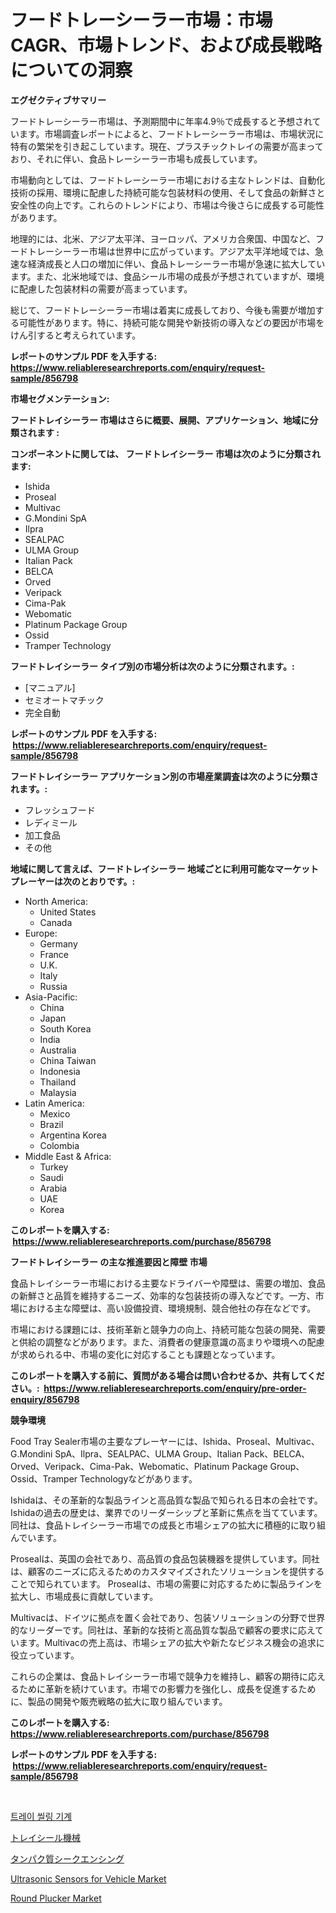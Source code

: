 <p><h1>フードトレーシーラー市場：市場CAGR、市場トレンド、および成長戦略についての洞察</h1></p><p><strong>エグゼクティブサマリー</strong></p>
<p><p>フードトレーシーラー市場は、予測期間中に年率4.9％で成長すると予想されています。市場調査レポートによると、フードトレーシーラー市場は、市場状況に特有の繁栄を引き起こしています。現在、プラスチックトレイの需要が高まっており、それに伴い、食品トレーシーラー市場も成長しています。</p><p>市場動向としては、フードトレーシーラー市場における主なトレンドは、自動化技術の採用、環境に配慮した持続可能な包装材料の使用、そして食品の新鮮さと安全性の向上です。これらのトレンドにより、市場は今後さらに成長する可能性があります。</p><p>地理的には、北米、アジア太平洋、ヨーロッパ、アメリカ合衆国、中国など、フードトレーシーラー市場は世界中に広がっています。アジア太平洋地域では、急速な経済成長と人口の増加に伴い、食品トレーシーラー市場が急速に拡大しています。また、北米地域では、食品シール市場の成長が予想されていますが、環境に配慮した包装材料の需要が高まっています。</p><p>総じて、フードトレーシーラー市場は着実に成長しており、今後も需要が増加する可能性があります。特に、持続可能な開発や新技術の導入などの要因が市場をけん引すると考えられています。</p></p>
<p><strong>レポートのサンプル PDF を入手する: <a href="https://www.reliableresearchreports.com/enquiry/request-sample/856798">https://www.reliableresearchreports.com/enquiry/request-sample/856798</a></strong></p>
<p><strong>市場セグメンテーション:</strong></p>
<p><strong> フードトレイシーラー 市場はさらに概要、展開、アプリケーション、地域に分類されます :</strong></p>
<p><strong>コンポーネントに関しては、 フードトレイシーラー 市場は次のように分類されます: &nbsp;</strong></p>
<p><ul><li>Ishida</li><li>Proseal</li><li>Multivac</li><li>G.Mondini SpA</li><li>Ilpra</li><li>SEALPAC</li><li>ULMA Group</li><li>Italian Pack</li><li>BELCA</li><li>Orved</li><li>Veripack</li><li>Cima-Pak</li><li>Webomatic</li><li>Platinum Package Group</li><li>Ossid</li><li>Tramper Technology</li></ul></p>
<p><strong> フードトレイシーラー タイプ別の市場分析は次のように分類されます。:</strong></p>
<p><ul><li>[マニュアル]</li><li>セミオートマチック</li><li>完全自動</li></ul></p>
<p><strong>レポートのサンプル PDF を入手する: &nbsp;<a href="https://www.reliableresearchreports.com/enquiry/request-sample/856798">https://www.reliableresearchreports.com/enquiry/request-sample/856798</a></strong></p>
<p><strong> フードトレイシーラー アプリケーション別の市場産業調査は次のように分類されます。:</strong></p>
<p><ul><li>フレッシュフード</li><li>レディミール</li><li>加工食品</li><li>その他</li></ul></p>
<p><strong>地域に関して言えば、フードトレイシーラー 地域ごとに利用可能なマーケットプレーヤーは次のとおりです。:</strong></p>
<p><ul>
    <li>
        North America:
        <ul>
            <li>United States</li>
            <li>Canada</li>
        </ul>
    </li>
    <li>
        Europe:
        <ul>
            <li>Germany</li>
            <li>France</li>
            <li>U.K.</li>
            <li>Italy</li>
            <li>Russia</li>
        </ul>
    </li>
    <li>
        Asia-Pacific:
        <ul>
            <li>China</li>
            <li>Japan</li>
            <li>South Korea</li>
            <li>India</li>
            <li>Australia</li>
            <li>China Taiwan</li>
            <li>Indonesia</li>
            <li>Thailand</li>
            <li>Malaysia</li>
        </ul>
    </li>
    <li>
        Latin America:
        <ul>
            <li>Mexico</li>
            <li>Brazil</li>
            <li>Argentina Korea</li>
            <li>Colombia</li>
        </ul>
    </li>
    <li>
        Middle East & Africa:
        <ul>
            <li>Turkey</li>
            <li>Saudi</li>
            <li>Arabia</li>
            <li>UAE</li>
            <li>Korea</li>
        </ul>
    </li>
    </ul></p>
<p><strong>このレポートを購入する: &nbsp;<a href="https://www.reliableresearchreports.com/purchase/856798">https://www.reliableresearchreports.com/purchase/856798</a></strong></p>
<p><strong>フードトレイシーラー の主な推進要因と障壁 市場</strong></p>
<p><p>食品トレイシーラー市場における主要なドライバーや障壁は、需要の増加、食品の新鮮さと品質を維持するニーズ、効率的な包装技術の導入などです。一方、市場における主な障壁は、高い設備投資、環境規制、競合他社の存在などです。</p><p>市場における課題には、技術革新と競争力の向上、持続可能な包装の開発、需要と供給の調整などがあります。また、消費者の健康意識の高まりや環境への配慮が求められる中、市場の変化に対応することも課題となっています。</p></p>
<p><strong>このレポートを購入する前に、質問がある場合は問い合わせるか、共有してください。:&nbsp; <a href="https://www.reliableresearchreports.com/enquiry/pre-order-enquiry/856798">https://www.reliableresearchreports.com/enquiry/pre-order-enquiry/856798</a></strong></p>
<p><strong>競争環境</strong></p>
<p><p>Food Tray Sealer市場の主要なプレーヤーには、Ishida、Proseal、Multivac、G.Mondini SpA、Ilpra、SEALPAC、ULMA Group、Italian Pack、BELCA、Orved、Veripack、Cima-Pak、Webomatic、Platinum Package Group、Ossid、Tramper Technologyなどがあります。 </p><p>Ishidaは、その革新的な製品ラインと高品質な製品で知られる日本の会社です。 Ishidaの過去の歴史は、業界でのリーダーシップと革新に焦点を当てています。同社は、食品トレイシーラー市場での成長と市場シェアの拡大に積極的に取り組んでいます。</p><p>Prosealは、英国の会社であり、高品質の食品包装機器を提供しています。同社は、顧客のニーズに応えるためのカスタマイズされたソリューションを提供することで知られています。 Prosealは、市場の需要に対応するために製品ラインを拡大し、市場成長に貢献しています。</p><p>Multivacは、ドイツに拠点を置く会社であり、包装ソリューションの分野で世界的なリーダーです。同社は、革新的な技術と高品質な製品で顧客の要求に応えています。Multivacの売上高は、市場シェアの拡大や新たなビジネス機会の追求に役立っています。</p><p>これらの企業は、食品トレイシーラー市場で競争力を維持し、顧客の期待に応えるために革新を続けています。市場での影響力を強化し、成長を促進するために、製品の開発や販売戦略の拡大に取り組んでいます。</p></p>
<p><strong>このレポートを購入する: &nbsp; <a href="https://www.reliableresearchreports.com/purchase/856798">https://www.reliableresearchreports.com/purchase/856798</a></strong></p>
<p><strong>レポートのサンプル PDF を入手する: &nbsp;<a href="https://www.reliableresearchreports.com/enquiry/request-sample/856798">https://www.reliableresearchreports.com/enquiry/request-sample/856798</a></strong><strong></strong></p>
<p>&nbsp;</p>
<p><p><a href="https://github.com/vsr06p4p49/Market-Research-Report-List-1/blob/main/7885466185549.md">트레이 씰링 기계</a></p><p><a href="https://github.com/cbigkbh02719/Market-Research-Report-List-1/blob/main/1443881185554.md">トレイシール機械</a></p><p><a href="https://github.com/mreklxf44233/Market-Research-Report-List-1/blob/main/6434961185553.md">タンパク質シークエンシング</a></p><p><a href="https://issuu.com/reportprime-2/docs/ultrasonic-sensors-for-vehicle-market-size-2030.pp">Ultrasonic Sensors for Vehicle Market</a></p><p><a href="https://github.com/CliffMedina6/Market-Research-Report-List-3/blob/main/round-plucker-market.md">Round Plucker Market</a></p></p>